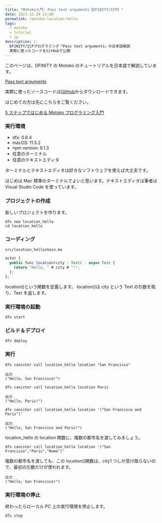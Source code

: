 ```yaml
---
title: "Motoko入門: Pass text arguments【DFINITY/ICP】"
date: 2021-12-29 21:00
permalink: /motoko-location-hello
tags:
  - motoko
  - tutorial
  - jp
description: |-
  DFINITY/ICPプログラミング「Pass text arguments」の日本語解説
  実際に使ったコードをGitHubで公開
---
```


このページは、DFINITY の Motoko のチュートリアルを日本語で解説しています。

[Pass text arguments](https://smartcontracts.org/docs/developers-guide/tutorials/hello-location.html)

実際に使ったソースコードは[GitHub](https://github.com/smacon-dev/motoko-tutorial/tree/main/location_hello)からダウンロードできます。

はじめての方は先にこちらをご覧ください。

[5 ステップではじめる Motoko プログラミング入門](/hello-motoko)

### 実行環境

- dfx: 0.8.4
- macOS: 11.5.2
- npm version: 8.1.3
- 任意のターミナル
- 任意のテキストエディタ

ターミナルとテキストエディタは好きなソフトウェアを使えば大丈夫です。

はじめは Mac 標準のターミナルでよいと思います。テキストエディタは筆者は Visual Studio Code を使っています。

### プロジェクトの作成

新しいプロジェクトを作ります。

```
dfx new location_hello
cd location_hello
```

### コーディング

`src/location_hello/main.mo`

```ts
actor {
  public func location(city : Text) : async Text {
    return "Hello, " # city # "!";
  };
};
```

location()という関数を定義します。
location()は city という Text の引数を取り、Text を返します。

### 実行環境の起動

```
dfx start
```

### ビルド＆デプロイ

```
dfx deploy
```

### 実行

```
dfx canister call location_hello location "San Francisco"
```

```
出力
("Hello, San Francisco!")
```

```
dfx canister call location_hello location Paris
```

```
出力
("Hello, Paris!")
```

```
dfx canister call location_hello location '("San Francisco and Paris")'
```

```
出力
("Hello, San Francisco and Paris!")
```

location_hello の location 関数に、複数の都市名を渡してみましょう。

```
dfx canister call location_hello location '("San Francisco","Paris","Rome")'
```

複数の都市名を渡しても、この location()関数は、city1 つしか受け取らないので、最初の引数だけが使われます。

```
出力
("Hello, San Francisco!")
```

### 実行環境の停止

終わったらローカル PC 上の実行環境を停止します。

```
dfx stop
```
